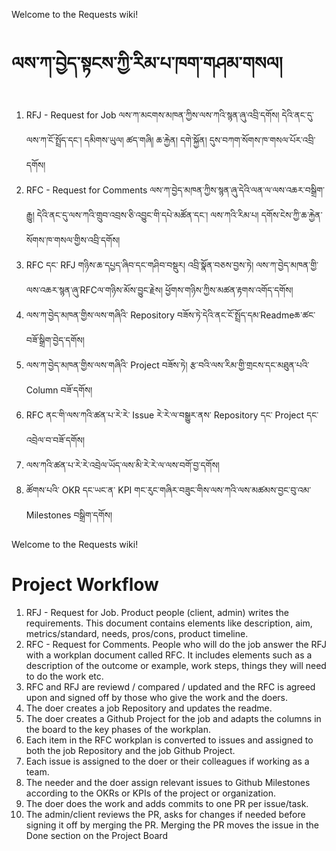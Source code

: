 Welcome to the Requests wiki!

# ལས་ཀ་བྱེད་སྟངས་ཀྱི་རིམ་པ་ཁག་གཤམ་གསལ།

1. RFJ - Request for Job ལས་ཀ་མངགས་མཁན་ཀྱིས་ལས་ཀའི་སྙན་ཞུ་འབྲི་དགོས། དེའི་ནང་དུ་ལས་ཀ་ངོ་སྤྲོད་དང་། དམིགས་ཡུལ། ཚད་གཞི། ཆ་རྐྱེན། དགེ་སྐྱོན། དུས་བཀག་སོགས་ཁ་གསལ་པོར་འབྲི་དགོས།
2. RFC - Request for Comments ལས་ཀ་བྱེད་མཁན་ཀྱིས་སྙན་ཞུ་དེའི་ལན་ལ་ལས་འཆར་བསྒྲིག་རྒྱུ། དེའི་ནང་དུ་ལས་ཀའི་གྲུབ་འབྲས་ཅི་འབྱུང་གི་དཔེ་མཚོན་དང་། ལས་ཀའི་རིམ་པ། དགོས་ངེས་ཀྱི་ཆ་རྐྱེན་སོགས་ཁ་གསལ་གྱིས་འབྲི་དགོས།
3. RFC དང་ RFJ གཉིས་ཆ་དཔྱད་ཞིབ་དང་གཤིབ་བསྡུར། འབྲི་སྣོན་བཅས་བྱས་ཏེ། ལས་ཀ་བྱེད་མཁན་གྱི་ལས་འཆར་སྙན་ཞུ་RFCལ་གཉིས་མོས་བྱུང་རྗེས། ཕྱོགས་གཉིས་ཀྱིས་མཚན་རྟགས་འགོད་དགོས།
4. ལས་ཀ་བྱེད་མཁན་གྱིས་ལས་གཞིའི་ Repository བཟོས་ཏེ་དེའི་ནང་ངོ་སྤྲོད་དམ་Readmeཆ་ཚང་བཟོ་སྒྲིག་བྱེད་དགོས།
5. ལས་ཀ་བྱེད་མཁན་གྱིས་ལས་གཞིའི་ Project བཟོས་ཏེ། རྩ་བའི་ལས་རིམ་གྱི་གྲངས་དང་མཐུན་པའི་ Column བཟོ་དགོས།
6. RFC ནང་གི་ལས་ཀའི་ཚན་པ་རེ་རེ་ Issue རེ་རེ་ལ་བསྒྱུར་ནས་ Repository དང་ Project དང་འབྲེལ་བ་བཟོ་དགོས།
7. ལས་ཀའི་ཚན་པ་རེ་རེ་འབྲེལ་ཡོད་ལས་མི་རེ་རེ་ལ་ལས་བགོ་བྱ་དགོས།
8. ཚོགས་པའི་ OKR དང་ཡང་ན་ KPI གང་རུང་གཞིར་བཟུང་གིས་ལས་ཀའི་ལས་མཚམས་བྱང་བུ་འམ་ Milestones བསྒྲིག་དགོས།

Welcome to the Requests wiki!

# Project Workflow

1. RFJ - Request for Job. Product people (client, admin) writes the requirements. This document contains elements like description, aim, metrics/standard, needs, pros/cons, product timeline.
2. RFC - Request for Comments. People who will do the job answer the RFJ with a workplan document called RFC. It includes elements such as a description of the outcome or example, work steps, things they will need to do the work etc. 
3. RFC and RFJ are reviewd / compared / updated and the RFC is agreed upon and signed off by those who give the work and the doers.
4. The doer creates a job Repository and updates the readme.
5. The doer creates a Github Project for the job and adapts the columns in the board to the key phases of the workplan.
6. Each item in the RFC workplan is converted to issues and assigned to both the job Repository and the job Github Project.
7. Each issue is assigned to the doer or their colleagues if working as a team.
8. The needer and the doer assign relevant issues to Github Milestones according to the OKRs or KPIs of the project or organization.
9. The doer does the work and adds commits to one PR per issue/task.
10. The admin/client reviews the PR, asks for changes if needed before signing it off by merging the PR. Merging the PR moves the issue in the Done section on the Project Board